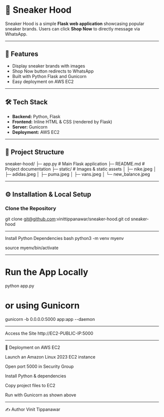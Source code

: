 # 👟 Sneaker Hood

Sneaker Hood is a simple **Flask web application** showcasing popular sneaker brands. Users can click **Shop Now** to directly message via WhatsApp.

---

## 🚀 Features

- Display sneaker brands with images  
- Shop Now button redirects to WhatsApp  
- Built with Python Flask and Gunicorn  
- Easy deployment on AWS EC2  

---

## 🛠 Tech Stack

- **Backend:** Python, Flask  
- **Frontend:** Inline HTML & CSS (rendered by Flask)  
- **Server:** Gunicorn  
- **Deployment:** AWS EC2  

---

## 📂 Project Structure


sneaker-hood/
├─ app.py # Main Flask application
├─ README.md # Project documentation
├─ static/ # Images & static assets
│ ├─ nike.jpeg
│ ├─ adidas.jpeg
│ ├─ puma.jpeg
│ ├─ vans.jpeg
│ └─ new_balance.jpeg


---

## ⚙️ Installation & Local Setup

### Clone the Repository

git clone git@github.com:vinittippanawar/sneaker-hood.git
cd sneaker-hood

---------

Install Python Dependencies
bash
python3 -m venv myenv

source myenv/bin/activate

------
#  Run the App Locally

python app.py

# or using Gunicorn
gunicorn -b 0.0.0.0:5000 app:app --daemon

-----

Access the Site
http://EC2-PUBLIC-IP:5000

-------

📡 Deployment on AWS EC2

Launch an Amazon Linux 2023 EC2 instance

Open port 5000 in Security Group

Install Python & dependencies

Copy project files to EC2

Run with Gunicorn as shown above

--------

✍️ Author
Vinit Tippanawar
